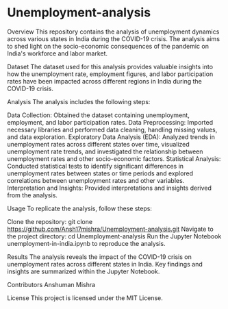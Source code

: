 # Unemployment-analysis

Overview
This repository contains the analysis of unemployment dynamics across various states in India during the COVID-19 crisis. The analysis aims to shed light on the socio-economic consequences of the pandemic on India's workforce and labor market.

Dataset
The dataset used for this analysis provides valuable insights into how the unemployment rate, employment figures, and labor participation rates have been impacted across different regions in India during the COVID-19 crisis.

Analysis
The analysis includes the following steps:

Data Collection: Obtained the dataset containing unemployment, employment, and labor participation rates.
Data Preprocessing: Imported necessary libraries and performed data cleaning, handling missing values, and data exploration.
Exploratory Data Analysis (EDA): Analyzed trends in unemployment rates across different states over time, visualized unemployment rate trends, and investigated the relationship between unemployment rates and other socio-economic factors.
Statistical Analysis: Conducted statistical tests to identify significant differences in unemployment rates between states or time periods and explored correlations between unemployment rates and other variables.
Interpretation and Insights: Provided interpretations and insights derived from the analysis.

Usage
To replicate the analysis, follow these steps:

Clone the repository: git clone https://github.com/Ansh17mishra/Unemployment-analysis.git
Navigate to the project directory: cd Unemployment-analysis
Run the Jupyter Notebook unemployment-in-india.ipynb to reproduce the analysis.

Results
The analysis reveals the impact of the COVID-19 crisis on unemployment rates across different states in India. Key findings and insights are summarized within the Jupyter Notebook.

Contributors
Anshuman Mishra

License
This project is licensed under the MIT License.


